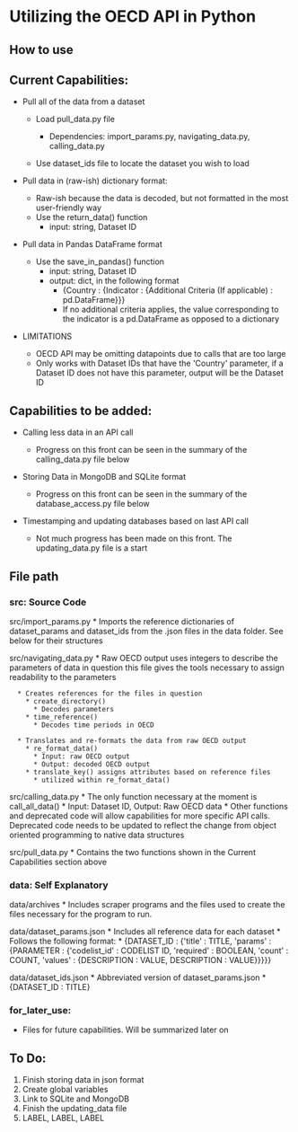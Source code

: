 # Utilizing the OECD API in Python

## How to use

## Current Capabilities:
  * Pull all of the data from a dataset
    * Load pull_data.py file
      * Dependencies: import_params.py, navigating_data.py, calling_data.py

    * Use dataset_ids file to locate the dataset you wish to load

  * Pull data in (raw-ish) dictionary format:
      * Raw-ish because the data is decoded, but not formatted in the most
        user-friendly way
      * Use the return_data() function
        * input: string, Dataset ID

  * Pull data in Pandas DataFrame format
    * Use the save_in_pandas() function
      * input: string, Dataset ID
      * output: dict, in the following format
        * {Country : {Indicator : {Additional Criteria (If applicable) : pd.DataFrame}}}
        * If no additional criteria applies, the value corresponding to the indicator is a pd.DataFrame as opposed to a dictionary

  * LIMITATIONS
    * OECD API may be omitting datapoints due to calls that are too large
    * Only works with Dataset IDs that have the 'Country' parameter, if a
      Dataset ID does not have this parameter, output will be the Dataset ID

## Capabilities to be added:

  * Calling less data in an API call
    * Progress on this front can be seen in the summary of the calling_data.py file below

  * Storing Data in MongoDB and SQLite format
    * Progress on this front can be seen in the summary of the database_access.py file below

  * Timestamping and updating databases based on last API call
    * Not much progress has been made on this front. The updating_data.py file is a start

## File path 

### src: Source Code

  src/import_params.py
    * Imports the reference dictionaries of dataset_params and dataset_ids
      from the .json files in the data folder. See below for their structures

  src/navigating_data.py
    * Raw OECD output uses integers to describe the parameters of data in question
      this file gives the tools necessary to assign readability to the parameters

      * Creates references for the files in question
        * create_directory()
          * Decodes parameters
        * time_reference()
          * Decodes time periods in OECD

      * Translates and re-formats the data from raw OECD output
        * re_format_data()
          * Input: raw OECD output
          * Output: decoded OECD output
        * translate_key() assigns attributes based on reference files
          * utilized within re_format_data()

  src/calling_data.py
    * The only function necessary at the moment is call_all_data()
      * Input: Dataset ID, Output: Raw OECD data
    * Other functions and deprecated code will allow capabilities for more
      specific API calls. Deprecated code needs to be updated to reflect the
      change from object oriented programming to native data structures

  src/pull_data.py
    * Contains the two functions shown in the Current Capabilities section above

### data: Self Explanatory

  data/archives
    * Includes scraper programs and the files used to create the files necessary for
      the program to run.

  data/dataset_params.json
    * Includes all reference data for each dataset
    * Follows the following format:
        * {DATASET_ID : {'title' : TITLE,
                         'params' : {PARAMETER : {'codelist_id' : CODELIST ID,
                                                  'required' : BOOLEAN,
                                                  'count' : COUNT,
                                                  'values' : {DESCRIPTION : VALUE,
                                                              DESCRIPTION : VALUE}}}}}

  data/dataset_ids.json
    * Abbreviated version of dataset_params.json
    * {DATASET_ID : TITLE}

### for_later_use:
  * Files for future capabilities. Will be summarized later on

## To Do: 

1.  Finish storing data in json format
2.  Create global variables
3.  Link to SQLite and MongoDB
4.  Finish the updating_data file
6.  LABEL, LABEL, LABEL

